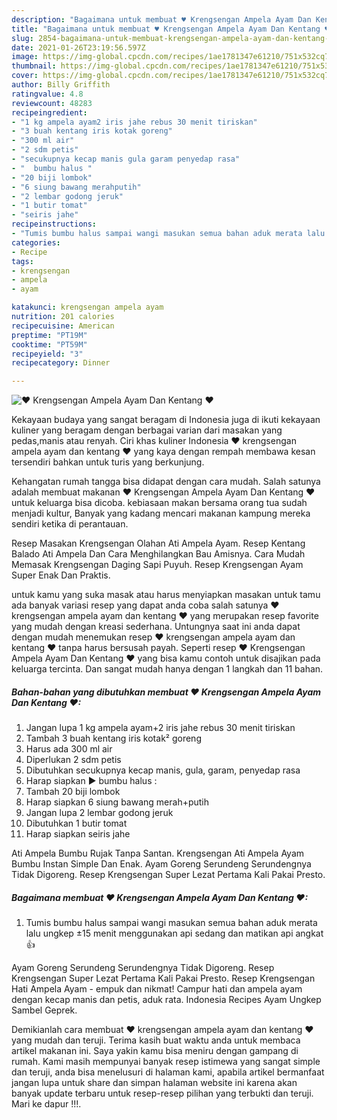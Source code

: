 ```yaml
---
description: "Bagaimana untuk membuat ♥ Krengsengan Ampela Ayam Dan Kentang ♥ Teruji"
title: "Bagaimana untuk membuat ♥ Krengsengan Ampela Ayam Dan Kentang ♥ Teruji"
slug: 2854-bagaimana-untuk-membuat-krengsengan-ampela-ayam-dan-kentang-teruji
date: 2021-01-26T23:19:56.597Z
image: https://img-global.cpcdn.com/recipes/1ae1781347e61210/751x532cq70/♥-krengsengan-ampela-ayam-dan-kentang-♥-foto-resep-utama.jpg
thumbnail: https://img-global.cpcdn.com/recipes/1ae1781347e61210/751x532cq70/♥-krengsengan-ampela-ayam-dan-kentang-♥-foto-resep-utama.jpg
cover: https://img-global.cpcdn.com/recipes/1ae1781347e61210/751x532cq70/♥-krengsengan-ampela-ayam-dan-kentang-♥-foto-resep-utama.jpg
author: Billy Griffith
ratingvalue: 4.8
reviewcount: 48283
recipeingredient:
- "1 kg ampela ayam2 iris jahe rebus 30 menit tiriskan"
- "3 buah kentang iris kotak goreng"
- "300 ml air"
- "2 sdm petis"
- "secukupnya kecap manis gula garam penyedap rasa"
- "  bumbu halus "
- "20 biji lombok"
- "6 siung bawang merahputih"
- "2 lembar godong jeruk"
- "1 butir tomat"
- "seiris jahe"
recipeinstructions:
- "Tumis bumbu halus sampai wangi masukan semua bahan aduk merata lalu ungkep ±15 menit menggunakan api sedang dan matikan api angkat 👍"
categories:
- Recipe
tags:
- krengsengan
- ampela
- ayam

katakunci: krengsengan ampela ayam 
nutrition: 201 calories
recipecuisine: American
preptime: "PT19M"
cooktime: "PT59M"
recipeyield: "3"
recipecategory: Dinner

---
```



![♥ Krengsengan Ampela Ayam Dan Kentang ♥](https://img-global.cpcdn.com/recipes/1ae1781347e61210/751x532cq70/♥-krengsengan-ampela-ayam-dan-kentang-♥-foto-resep-utama.jpg)

Kekayaan budaya yang sangat beragam di Indonesia juga di ikuti kekayaan kuliner yang beragam dengan berbagai varian dari masakan yang pedas,manis atau renyah. Ciri khas kuliner Indonesia ♥ krengsengan ampela ayam dan kentang ♥ yang kaya dengan rempah membawa kesan tersendiri bahkan untuk turis yang berkunjung.


Kehangatan rumah tangga bisa didapat dengan cara mudah. Salah satunya adalah membuat makanan ♥ Krengsengan Ampela Ayam Dan Kentang ♥ untuk keluarga bisa dicoba. kebiasaan makan bersama orang tua sudah menjadi kultur, Banyak yang kadang mencari makanan kampung mereka sendiri ketika di perantauan.

Resep Masakan Krengsengan Olahan Ati Ampela Ayam. Resep Kentang Balado Ati Ampela Dan Cara Menghilangkan Bau Amisnya. Cara Mudah Memasak Krengsengan Daging Sapi Puyuh. Resep Krengsengan Ayam Super Enak Dan Praktis.

untuk kamu yang suka masak atau harus menyiapkan masakan untuk tamu ada banyak variasi resep yang dapat anda coba salah satunya ♥ krengsengan ampela ayam dan kentang ♥ yang merupakan resep favorite yang mudah dengan kreasi sederhana. Untungnya saat ini anda dapat dengan mudah menemukan resep ♥ krengsengan ampela ayam dan kentang ♥ tanpa harus bersusah payah.
Seperti resep ♥ Krengsengan Ampela Ayam Dan Kentang ♥ yang bisa kamu contoh untuk disajikan pada keluarga tercinta. Dan sangat mudah hanya dengan 1 langkah dan 11 bahan.


<!--inarticleads1-->

##### Bahan-bahan yang dibutuhkan membuat ♥ Krengsengan Ampela Ayam Dan Kentang ♥:

1. Jangan lupa 1 kg ampela ayam+2 iris jahe rebus 30 menit tiriskan
1. Tambah 3 buah kentang iris kotak² goreng
1. Harus ada 300 ml air
1. Diperlukan 2 sdm petis
1. Dibutuhkan secukupnya kecap manis, gula, garam, penyedap rasa
1. Harap siapkan  ▶ bumbu halus :
1. Tambah 20 biji lombok
1. Harap siapkan 6 siung bawang merah+putih
1. Jangan lupa 2 lembar godong jeruk
1. Dibutuhkan 1 butir tomat
1. Harap siapkan seiris jahe


Ati Ampela Bumbu Rujak Tanpa Santan. Krengsengan Ati Ampela Ayam Bumbu Instan Simple Dan Enak. Ayam Goreng Serundeng Serundengnya Tidak Digoreng. Resep Krengsengan Super Lezat Pertama Kali Pakai Presto. 

<!--inarticleads2-->

##### Bagaimana membuat  ♥ Krengsengan Ampela Ayam Dan Kentang ♥:

1. Tumis bumbu halus sampai wangi masukan semua bahan aduk merata lalu ungkep ±15 menit menggunakan api sedang dan matikan api angkat 👍


Ayam Goreng Serundeng Serundengnya Tidak Digoreng. Resep Krengsengan Super Lezat Pertama Kali Pakai Presto. Resep Krengsengan Hati Ampela Ayam - empuk dan nikmat! Campur hati dan ampela ayam dengan kecap manis dan petis, aduk rata. Indonesia Recipes Ayam Ungkep Sambel Geprek. 

Demikianlah cara membuat ♥ krengsengan ampela ayam dan kentang ♥ yang mudah dan teruji. Terima kasih buat waktu anda untuk membaca artikel makanan ini. Saya yakin kamu bisa meniru dengan gampang di rumah. Kami masih mempunyai banyak resep istimewa yang sangat simple dan teruji, anda bisa menelusuri di halaman kami, apabila artikel bermanfaat jangan lupa untuk share dan simpan halaman website ini karena akan banyak update terbaru untuk resep-resep pilihan yang terbukti dan teruji. Mari ke dapur !!!. 
